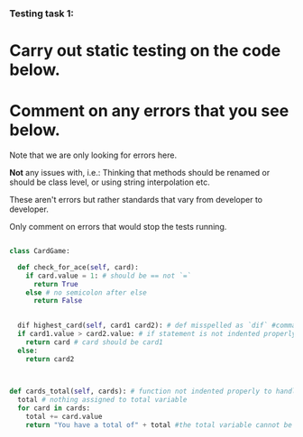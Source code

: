 ### Testing task 1:

# Carry out static testing on the code below.
# Comment on any errors that you see below.

Note that we are only looking for errors here.

**Not** any issues with, i.e.: 
Thinking that methods should be renamed or should be class level, or using string interpolation etc. 

These aren't errors but rather standards that vary from developer to developer. 

Only comment on errors that would stop the tests running.

```python

class CardGame:

  def check_for_ace(self, card):
    if card.value = 1: # should be == not `=`
      return True
    else # no semicolon after else
      return False
   

  dif highest_card(self, card1 card2): # def misspelled as `dif` #comma missing after card1 
  if card1.value > card2.value: # if statement is not indented properly
    return card # card should be card1
  else:
    return card2
  


def cards_total(self, cards): # function not indented properly to handle self variable
  total # nothing assigned to total variable
  for card in cards:
    total += card.value
    return "You have a total of" + total #the total variable cannot be added to string # return not proerly indented
  
```
